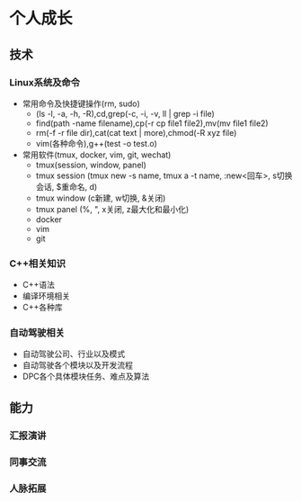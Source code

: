# 个人成长
## 技术
### Linux系统及命令
* 常用命令及快捷键操作(rm, sudo)
    * (ls -l, -a, -h, -R),cd,grep(-c, -i, -v, ll | grep -i file)
    * find(path -name filename),cp(-r cp file1 file2),mv(mv file1 file2)
    * rm(-f -r file dir),cat(cat text | more),chmod(-R xyz file)
    * vim(各种命令),g++(test -o test.o)
* 常用软件(tmux, docker, vim, git, wechat)
    * tmux(session, window, panel)
	* tmux session (tmux new -s name, tmux a -t name, :new<回车>, s切换会话, $重命名, d)
	* tmux window (c新建, w切换, &关闭)
	* tmux panel (%, ", x关闭, z最大化和最小化)
    * docker 
    * vim
    * git
### C++相关知识
* C++语法
* 编译环境相关
* C++各种库
### 自动驾驶相关
* 自动驾驶公司、行业以及模式
* 自动驾驶各个模块以及开发流程
* DPC各个具体模块任务、难点及算法
## 能力
### 汇报演讲
### 同事交流
### 人脉拓展